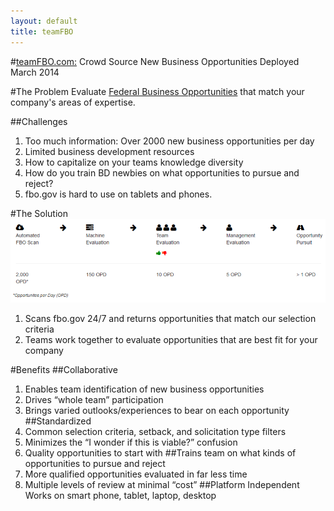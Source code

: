 ```yaml
---
layout: default
title: teamFBO
---
```


#[teamFBO.com:](http://teamfbo.com) 
Crowd Source New Business Opportunities
Deployed March 2014

#The Problem
Evaluate [Federal Business Opportunities](http://fbo.gov) that match your company's areas of expertise.

##Challenges
1. Too much information: Over 2000 new business opportunities per day
2. Limited business development resources
3. How to capitalize on your teams knowledge diversity
4. How do you train BD newbies on what opportunities to pursue and reject?
5. fbo.gov is hard to use on tablets and phones.


#The Solution
![teamFBO](/images/teamfbo.png)

1. Scans fbo.gov 24/7 and returns opportunities that match our selection criteria 
2. Teams work together to evaluate opportunities that are best fit for your company

#Benefits
##Collaborative
1. Enables team identification of new business opportunities
2. Drives “whole team” participation
3. Brings varied outlooks/experiences to bear on each opportunity
##Standardized
1. Common selection criteria, setback, and solicitation type filters
2. Minimizes the “I wonder if this is viable?” confusion
3. Quality opportunities to start with
##Trains team on what kinds of opportunities to pursue and reject
1. More qualified opportunities evaluated in far less time
2. Multiple levels of review at minimal “cost”
##Platform Independent
Works on smart phone, tablet, laptop, desktop